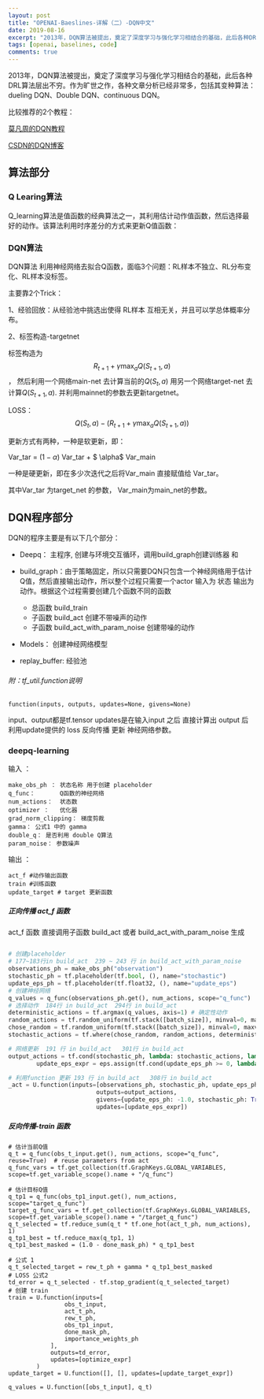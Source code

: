 ```yaml
---
layout: post
title: "OPENAI-Baeslines-详解（二）-DQN中文"
date: 2019-08-16
excerpt: "2013年，DQN算法被提出，奠定了深度学习与强化学习相结合的基础，此后各种DRL算法层出不穷。作为旷世之作，各种文章分析已经非常多，包括其变种算法：dueling DQN、Double DQN、continuous DQN。"
tags: [openai, baselines, code]
comments: true
---
```




2013年，DQN算法被提出，奠定了深度学习与强化学习相结合的基础，此后各种DRL算法层出不穷。作为旷世之作，各种文章分析已经非常多，包括其变种算法：dueling DQN、Double DQN、continuous DQN。

比较推荐的2个教程：

[莫凡周的DQN教程](https://morvanzhou.github.io/tutorials/machine-learning/reinforcement-learning/4-1-A-DQN/)

[CSDN的DQN博客](https://blog.csdn.net/u013236946/article/details/72871858)

## 算法部分

### Q Learing算法

Q_learning算法是值函数的经典算法之一，其利用估计动作值函数，然后选择最好的动作。该算法利用时序差分的方式来更新Q值函数：

###  DQN算法

DQN算法 利用神经网络去拟合Q函数，面临3个问题：RL样本不独立、RL分布变化、RL样本没标签。

主要靠2个Trick：

1、经验回放：从经验池中挑选出使得 RL样本 互相无关，并且可以学总体概率分布。

2、标签构造-targetnet

标签构造为
$$
R_{t+1}+\gamma \max _{a} Q\left(S_{t+1}, a\right)
$$
， 然后利用一个网络main-net 去计算当前的$Q\left(S_{t}, a\right)$ 用另一个网络target-net 去计算$Q\left(S_{t+1}, a\right)$.  并利用mainnet的参数去更新targetnet。

LOSS：
$$
Q\left(S_{t}, a\right)-(R_{t+1}+\gamma \max _{a} Q\left(S_{t+1}, a\right))
$$




更新方式有两种，一种是软更新，即：

Var_tar = $(1-\alpha)$ Var_tar + $ \alpha$ Var_main 

一种是硬更新，即在多少次迭代之后将Var_main 直接赋值给 Var_tar。

其中Var_tar 为target_net 的参数， Var_main为main_net的参数。

## DQN程序部分

DQN的程序主要是有以下几个部分：

+ Deepq： 主程序, 创建与环境交互循环，调用build_graph创建训练器 和 
+ build_graph：由于策略固定，所以只需要DQN只包含一个神经网络用于估计Q值，然后直接输出动作，所以整个过程只需要一个actor  输入为 状态 输出为动作。根据这个过程需要创建几个函数不同的函数
  + 总函数 build_train
  + 子函数 build_act  创建不带噪声的动作
  + 子函数 build_act_with_param_noise 创建带噪的动作


+ Models： 创建神经网络模型
+ replay_buffer:  经验池

###### 附：tf_util.function说明

```
function(inputs, outputs, updates=None, givens=None)
```

input、output都是tf.tensor  updates是在输入input 之后 直接计算出 output 后 利用update提供的 loss 反向传播 更新 神经网络参数。

### deepq-learning

输入 ：
```
make_obs_ph ： 状态名称 用于创建 placeholder
q_func：       Q函数的神经网络
num_actions：  状态数
optimizer ：   优化器
grad_norm_clipping： 梯度剪裁
gamma： 公式1 中的 gamma
double_q： 是否利用 double Q算法
param_noise： 参数噪声
```
输出 ：
```
act_f #动作输出函数
train #训练函数
update_target # target 更新函数
```

#####  正向传播 act_f   函数

act_f   函数 直接调用子函数 build_act 或者 build_act_with_param_noise 生成

```python

# 创建placeholder 
# 177~183行in build_act  239 ~ 243 行 in build_act_with_param_noise 
observations_ph = make_obs_ph("observation")
stochastic_ph = tf.placeholder(tf.bool, (), name="stochastic")
update_eps_ph = tf.placeholder(tf.float32, (), name="update_eps")
# 创建神经网络
q_values = q_func(observations_ph.get(), num_actions, scope="q_func")
# 选择动作  184行 in build_act  294行 in build_act
deterministic_actions = tf.argmax(q_values, axis=1) # 确定性动作
random_actions = tf.random_uniform(tf.stack([batch_size]), minval=0, maxval=num_actions, dtype=tf.int64)  
chose_random = tf.random_uniform(tf.stack([batch_size]), minval=0, maxval=1, dtype=tf.float32) < eps
stochastic_actions = tf.where(chose_random, random_actions, deterministic_actions)  # 随机性动作

# 网络更新  191 行 in build_act   301行 in build_act
output_actions = tf.cond(stochastic_ph, lambda: stochastic_actions, lambda: deterministic_actions)
        update_eps_expr = eps.assign(tf.cond(update_eps_ph >= 0, lambda: update_eps_ph, lambda: eps))

# 利用function 更新 193 行 in build_act   308行 in build_act
_act = U.function(inputs=[observations_ph, stochastic_ph, update_eps_ph],
                         outputs=output_actions,
                         givens={update_eps_ph: -1.0, stochastic_ph: True},
                         updates=[update_eps_expr])

```

#####  反向传播-train 函数

```
# 估计当前Q值 
q_t = q_func(obs_t_input.get(), num_actions, scope="q_func", reuse=True)  # reuse parameters from act
q_func_vars = tf.get_collection(tf.GraphKeys.GLOBAL_VARIABLES, scope=tf.get_variable_scope().name + "/q_func")

# 估计目标Q值
q_tp1 = q_func(obs_tp1_input.get(), num_actions, scope="target_q_func")
target_q_func_vars = tf.get_collection(tf.GraphKeys.GLOBAL_VARIABLES, scope=tf.get_variable_scope().name + "/target_q_func")
q_t_selected = tf.reduce_sum(q_t * tf.one_hot(act_t_ph, num_actions), 1)
q_tp1_best = tf.reduce_max(q_tp1, 1)
q_tp1_best_masked = (1.0 - done_mask_ph) * q_tp1_best

# 公式 1  
q_t_selected_target = rew_t_ph + gamma * q_tp1_best_masked
# LOSS 公式2 
td_error = q_t_selected - tf.stop_gradient(q_t_selected_target)
# 创建 train
train = U.function(inputs=[
                obs_t_input,
                act_t_ph,
                rew_t_ph,
                obs_tp1_input,
                done_mask_ph,
                importance_weights_ph
            ],
            outputs=td_error,
            updates=[optimize_expr]
        )
update_target = U.function([], [], updates=[update_target_expr])

q_values = U.function([obs_t_input], q_t)
```









